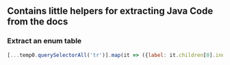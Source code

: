 ## Contains little helpers for extracting Java Code from the docs


### Extract an enum table

```javascript
[...temp0.querySelectorAll('tr')].map(it => ({label: it.children[0].innerText, tag: it.children[1].innerText, description: it.children[2].innerText})).slice(1).map(it => `/**\n* ${it.description}\n*/\n${it.label}(${it.tag}),`).join("\n")
```